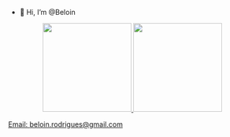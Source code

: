 - 👋 Hi, I’m @Beloin

<div align="center">
  <a href="https://github.com/caio11pessoa">
  <img height="180em" src="https://github-readme-stats.vercel.app/api?username=caio11pessoa&show_icons=true&theme=dracula&include_all_commits=true&count_private=true"/>
  <img height="180em" src="https://github-readme-stats.vercel.app/api/top-langs/?username=caio11pessoa&layout=compact&langs_count=7&theme=dracula"/>
</div>

Email: beloin.rodrigues@gmail.com

<!---
Beloin/Beloin is a ✨ special ✨ repository because its `README.md` (this file) appears on your GitHub profile.
You can click the Preview link to take a look at your changes.
--->
